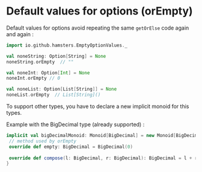 # Default values for options (orEmpty)

Default values for options avoid repeating the same `getOrElse` code again and again : 

```scala
import io.github.hamsters.EmptyOptionValues._

val noneString: Option[String] = None
noneString.orEmpty  // ""

val noneInt: Option[Int] = None
noneInt.orEmpty // 0 

val noneList: Option[List[String]] = None
noneList.orEmpty  // List[String]()
```

To support other types, you have to declare a new implicit monoid for this types.

Example with the BigDecimal type (already supported) : 
 
 ```scala
implicit val bigDecimalMonoid: Monoid[BigDecimal] = new Monoid[BigDecimal] {
  // method used by orEmpty
  override def empty: BigDecimal = BigDecimal(0)
  
  override def compose(l: BigDecimal, r: BigDecimal): BigDecimal = l + r
}
```
